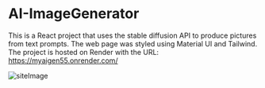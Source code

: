 # AI-ImageGenerator
This is a React project that uses the stable diffusion API to produce pictures from text prompts. The web page was styled using Material UI and Tailwind. The project is hosted on Render with the URL:
https://myaigen55.onrender.com/

![siteImage](https://github.com/user-attachments/assets/69000fd7-38af-41a7-a634-e8fb8aa92c9a)


